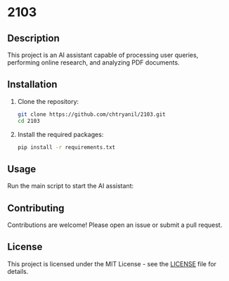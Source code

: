 # 2103

## Description

This project is an AI assistant capable of processing user queries, performing online research, and analyzing PDF documents.

## Installation

1. Clone the repository:

   ```bash
   git clone https://github.com/chtryanil/2103.git
   cd 2103
   ```

2. Install the required packages:
   ```bash
   pip install -r requirements.txt
   ```

## Usage

Run the main script to start the AI assistant:

## Contributing

Contributions are welcome! Please open an issue or submit a pull request.

## License

This project is licensed under the MIT License - see the [LICENSE](LICENSE) file for details.
